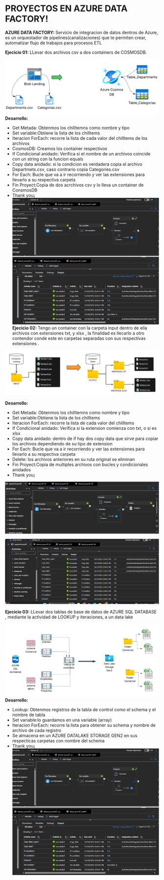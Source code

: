 # PROYECTOS EN AZURE DATA FACTORY!

**AZURE DATA FACTORY:** Servicio de integracion de datos dentros de Azure, es un orquestador
de pipelines(canalizaciones) que te permiten crear, automatizar flujo de trabajos para procesos
ETL  

**Ejecicio 01:** LLevar dos archivos csv a dos containers de COSMOSDB.

![Imagen de propuesta Proyect ADF](imagenes/sesion01.png)
**Desarrollo:**
- Get Metada: Obtenmos los chilItemns como nombre y tipo
- Set variable:Obtiene la lista de los chilItems
- Iteracion ForEach: recorre la lista de cada valor del chilItems de los archivos
- CosmosDB: Creamos los container respectivos
- If Condicional anidado: Verifica si el nombre de un archivos coincide con un string con la funcion equals
- Copy data anidado: si la condicion es verdadera copia el archivo Departmets.csv, caso contrario copia Categories.csv
- For Each: Bucle que va a ir recorriendo y ver las extensiones para llevarlo a su respectiva carpeta
- Fin Proyect:Copia de dos acrchivos csv y lo lleva un container de ConsmosDB
- Thank you¡
![Imagen de desarrollo Proyect ADF](imagenes/DeSession01.png)
![Imagen de desarrollo Proyect ADF](imagenes/De2Sesion01.png)
**Ejecicio 02:** Tengo un container con la carpeta input dentro de ella archivos con extensiones txt, y xlsx , la finalidad es llecarlo a otro contendor conde este en carpetas separadas con sus respectivas extensiones .

![Imagen de propuesta Proyect ADF](imagenes/Proyect01.png)

**Desarrollo:**
- Get Metada: Obtenmos los chilItemns como nombre y tipo
- Set variable:Obtiene la lista de los chilItems
- Iteracion ForEach: recorre la lista de cada valor del chilItems
- If Condicional anidado: Verifica si la extension comienza con txt, o si es xlsx
- Copy data anidado: dentro de if hay dos copy data que sirve para copiar los archivos dependiendo de su tipo de extension
- For Each: Bucle que va a ir recorriendo y ver las extensiones para llevarlo a su respectiva carpeta
- Delete: los archivos anteriores en su ruta original se eliminan
- Fin Proyect:Copia de multiples archivos con bucles y condicionales anidados
- Thank you¡

![Imagen de desarrollo Proyect ADF](imagenes/Proyec01_01.png)

![Resultado de Ejecucion ADF](imagenes/resultProyect01.png)

**Ejecicio 03:** LLevar dos tablas de base de datos de AZURE SQL DATABASE , mediante 
la actividad de LOOKUP y iteraciones, a un data lake 

![Imagen de propuesta Proyect ADF](imagenes/P2_01.png)
**Desarrollo:**
- Lookup: Obtenmos registros de la tabla de control como el schema y el nombre de tabla
- Set variable:lo guardamos en una variable (array)
- Iteracion ForEach: recorre la lista para obtener su schema y nombre de archivo de cada registro
- Se almacena en un AZURE DATALAKE STORAGE GEN2 en sus respecticas carpetas con nombre del schema
- Thank you¡
![Imagen de desarrollo Proyect ADF](imagenes/DeSession01.png)
![Imagen de desarrollo Proyect ADF](imagenes/De2Sesion01.png)